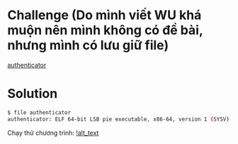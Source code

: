 # Challenge (Do mình viết WU khá muộn nên mình không có đề bài, nhưng mình có lưu giữ file)

[authenticator](https://drive.google.com/file/d/1J4nN57KxGjGxWfHdN22SdPTiRyJPxKMy/view?usp=sharing)

# Solution

```bash
$ file authenticator 
authenticator: ELF 64-bit LSB pie executable, x86-64, version 1 (SYSV), dynamically linked, interpreter /lib64/ld-linux-x86-64.so.2, for GNU/Linux 3.2.0, BuildID[sha1]=66286657ca5a06147189b419238b2971b11c72db, not stripped
```

Chạy thử chương trình:
[!alt_text](./authenticator1.png)



